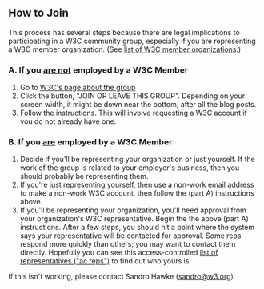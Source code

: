 ## How to Join

This process has several steps because there are legal implications
to participating in a W3C community group, especially if you are
representing a W3C member organization.  (See [list of W3C
member organizations](https://www.w3.org/Consortium/Member/List).)

### A. If you <u>are not</u> employed by a W3C Member

1. Go to [W3C's page about the group](https://www.w3.org/community/credibility/)
2. Click the button, "JOIN OR LEAVE THIS GROUP". Depending on your screen width, it might be down near the bottom, after all the blog posts.
3. Follow the instructions. This will involve requesting a W3C account if you do not already have one.

### B. If you <u>are</u> employed by a W3C Member

1. Decide if you'll be representing your organization or just yourself. If the work of the group is related to your employer's business, then you should probably be representing them.
2. If you're just representing yourself, then use a non-work email address to make a non-work W3C account, then follow the (part A) instructions above.
3. If you'll be representing your organization, you'll need approval from your organization's W3C representative.  Begin the the above (part A) instructions. After a few steps, you should hit a point where the system says your representative will be contacted for approval. Some reps respond more quickly than others; you may want to contact them directly. Hopefully you can see this access-controlled [list of representatives ("ac reps")](https://www.w3.org/Member/ACList) to find out who yours is.

If this isn't working, please contact Sandro Hawke (sandro@w3.org).




